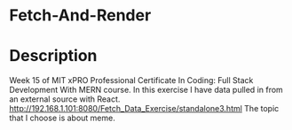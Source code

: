 # Fetch-And-Render
# Description
Week 15 of MIT xPRO Professional Certificate In Coding: Full Stack Development With MERN course. In this exercise I have data pulled in from an external source with React. http://192.168.1.101:8080/Fetch_Data_Exercise/standalone3.html The topic that I choose is about meme.
